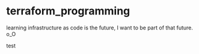 # terraform_programming
learning infrastructure as code is the future, I want to be part of that future. o_O
 
 test